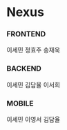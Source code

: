 # Nexus
### FRONTEND <br>
이세민 정효주 송재욱 
### BACKEND <br>
이세민 김담율 이서희  
### MOBILE <br>
이세민 이영서 김담율  
